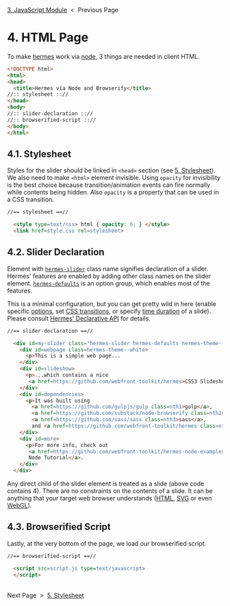 [3. JavaScript Module][js-module] &nbsp;&lt;&nbsp; Previous Page

[js-module]: 3_script.js.md

# 4. HTML Page

To make [hermes][hermes] work via [node][node],
3 things are needed in client HTML.

[hermes]: https://github.com/webfront-toolkit/hermes
[node]: https://nodejs.org/en/

```html
<!DOCTYPE html>
<html>
<head>
  <title>Hermes via Node and Browserify</title>
//:: stylesheet :://
</head>
<body>
//:: slider-declaration :://
//:: browserified-script :://
</body>
</html>
```

## 4.1. Stylesheet

Styles for the slider should be linked in `<head>` section (see
[5. Stylesheet][stylesheet]). We also need to make `<html>` element invisible.
Using `opacity` for invisibility is the best choice because transition/animation
events can fire normally while contents being hidden. Also `opacity` is a
property that can be used in a CSS transition.

```html
//== stylesheet ==//

  <style type=text/css> html { opacity: 0; } </style>
  <link href=style.css rel=stylesheet>
```

## 4.2. Slider Declaration

Element with [`hermes-slider`][layout-slider] class name signifies
declaration of a slider.
Hermes' features are enabled by adding other class names on
the slider element.
[`hermes-defaults`][hermes-defaults] is an option group, which enables
most of the features.

This is a minimal configuration, but you can get pretty wild in here
(enable specific [options][option-classes],
set [CSS transitions][transition-class],
or specify [time duration][time-classes] of a slide).
Please consult [Hermes' Declarative API][css-api] for details.

[layout-slider]: https://github.com/webfront-toolkit/hermes/blob/master/doc/class-names.md#hermes-slider
[transition-class]: https://github.com/webfront-toolkit/hermes/blob/master/doc/class-names.md#hermes-transition--sg
[time-classes]: https://github.com/webfront-toolkit/hermes/blob/master/doc/class-names.md#time-class-names
[option-classes]: https://github.com/webfront-toolkit/hermes/blob/master/doc/class-names.md#option-class-names
[hermes-defaults]: https://github.com/webfront-toolkit/hermes/blob/master/doc/class-names.md#hermes-defaults
[css-api]: https://github.com/webfront-toolkit/hermes/blob/master/doc/class-names.md

```html
//== slider-declaration ==//

  <div id=my-slider class="hermes-slider hermes-defaults hermes-theme--black">
    <div id=webpage class=hermes-theme--white>
      <p>This is a simple web page...
    </div>
    <div id=slideshow>
      <p>...which contains a nice
       <a href=https://github.com/webfront-toolkit/hermes>CSS3 Slideshow</a>.
    </div>
    <div id=dependencies>
      <p>It was built using
        <a href=https://github.com/gulpjs/gulp class=nth1>gulp</a>,
        <a href=https://github.com/substack/node-browserify class=nth2>browserify</a>,
        <a href=https://github.com/sass/sass class=nth3>sass</a>,
        and <a href=https://github.com/webfront-toolkit/hermes class=nth4>hermes</a>.
    </div>
    <div id=more>
      <p>For more info, check out
       <a href=https://github.com/webfront-toolkit/hermes-node-example>Hermes
       Node Tutorial</a>.
    </div>
  </div>
```

Any direct child of the slider element is treated as a slide
(above code contains 4).
There are no constraints on the contents of&nbsp;a&nbsp;slide.
It can be anything that your target web browser understands
([HTML][html], [SVG][svg] or even [WebGL][webgl]).

[html]: https://www.w3.org/TR/html5/
[svg]: https://www.w3.org/TR/SVG2/
[webgl]: https://www.khronos.org/registry/webgl/specs/1.0/

## 4.3. Browserified Script

Lastly, at the very bottom of the page, we load our browserified script.

```html
//== browserified-script ==//

  <script src=script.js type=text/javascript>
  </script>
```

&nbsp;<br>
Next Page &nbsp;&gt;&nbsp; [5. Stylesheet][stylesheet]

[stylesheet]: 5_style.scss.md

